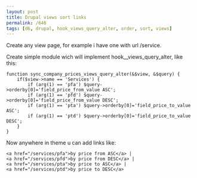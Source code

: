 ```yaml
---
layout: post
title: Drupal views sort links
permalink: /646
tags: [d6, drupal, hook_views_query_alter, order, sort, views]
---
```


Create any view page, for example i have one with url /service.


Create simple module wich will implement hook__views_query_alter, like this:


    function sync_company_prices_views_query_alter(&$view, &$query) {
        if($view->name == 'Services') {
            if (arg(1) == 'pfa') $query->orderby[0]='field_price_from_value ASC';
            if (arg(1) == 'pfd') $query->orderby[0]='field_price_from_value DESC';
            if (arg(1) == 'pta') $query->orderby[0]='field_price_to_value ASC';
            if (arg(1) == 'ptd') $query->orderby[0]='field_price_to_value DESC';
        }
    }


Now anywhere in theme u can add links like:


    <a href="/services/pfa">by price from ASC</a> |
    <a href="/services/pfd">by price from DESC</a> |
    <a href="/services/pta">by price to ASC</a> |
    <a href="/services/ptd">by price to DESC</a>

